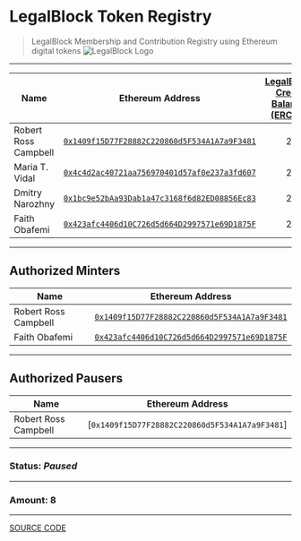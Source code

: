 # LegalBlock Token Registry
> LegalBlock Membership and Contribution Registry using Ethereum digital tokens
![LegalBlock Logo](https://cdn-images-1.medium.com/max/917/1*UacxhHfMtz5qfhuQl7eFUg@2x.png)
-----------------
| Name  | Ethereum Address | [LegalBlock Credit Balance (ERC20)](https://etherscan.io/token/0xc03707b4d8dc96e75691513a43232ee989ff9e30) |
|----------|:-------------:|:-------------:|
| Robert Ross Campbell | [`0x1409f15D77F28882C220860d5F534A1A7a9F3481`](https://etherscan.io/address/0x1409f15D77F28882C220860d5F534A1A7a9F3481) | 2 |
| Maria T. Vidal | [`0x4c4d2ac40721aa756970401d57af0e237a3fd607`](https://etherscan.io/address/0x4c4d2ac40721aa756970401d57af0e237a3fd607) | 2 |
| Dmitry Narozhny | [`0x1bc9e52bAa93Dab1a47c3168f6d82ED08856Ec83`](https://etherscan.io/address/0x1bc9e52bAa93Dab1a47c3168f6d82ED08856Ec83) | 2 |
| Faith Obafemi | [`0x423afc4406d10C726d5d664D2997571e69D1875F`](https://etherscan.io/address/0x423afc4406d10C726d5d664D2997571e69D1875F) | 2 |
-----------------
## Authorized Minters
| Name  | Ethereum Address | 
|----------|:-------------:|
| Robert Ross Campbell | [`0x1409f15D77F28882C220860d5F534A1A7a9F3481`](https://etherscan.io/address/0x1409f15D77F28882C220860d5F534A1A7a9F3481) | 
| Faith Obafemi | [`0x423afc4406d10C726d5d664D2997571e69D1875F`](https://etherscan.io/address/0x423afc4406d10C726d5d664D2997571e69D1875F) | 
-----------------
## Authorized Pausers
| Name  | Ethereum Address | 
|----------|:-------------:|
| Robert Ross Campbell | [`0x1409f15D77F28882C220860d5F534A1A7a9F3481`]

-----------------
### Status: *Paused*
-----------------
### Amount: 8
-----------------
[SOURCE CODE](.github/Sources)
